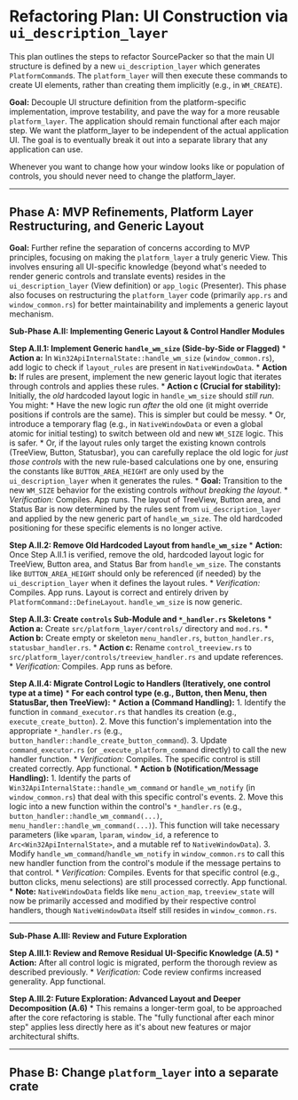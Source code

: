 # Refactoring Plan: UI Construction via `ui_description_layer`

This plan outlines the steps to refactor SourcePacker so that the main UI structure is defined by a new `ui_description_layer` which generates `PlatformCommand`s. The `platform_layer` will then execute these commands to create UI elements, rather than creating them implicitly (e.g., in `WM_CREATE`).

**Goal:** Decouple UI structure definition from the platform-specific implementation, improve testability, and pave the way for a more reusable `platform_layer`. The application should remain functional after each major step. We want the platform_layer to be independent of the actual application UI. The goal is to eventually break it out into a separate library that any application can use.

Whenever you want to change how your window looks like or population of controls, you should never need to change the platform_layer.

---

## Phase A: MVP Refinements, Platform Layer Restructuring, and Generic Layout

**Goal:** Further refine the separation of concerns according to MVP principles, focusing on making the `platform_layer` a truly generic View. This involves ensuring all UI-specific knowledge (beyond what's needed to render generic controls and translate events) resides in the `ui_description_layer` (View definition) or `app_logic` (Presenter). This phase also focuses on restructuring the `platform_layer` code (primarily `app.rs` and `window_common.rs`) for better maintainability and implements a generic layout mechanism.

**Sub-Phase A.II: Implementing Generic Layout & Control Handler Modules**

**Step A.II.1: Implement Generic `handle_wm_size` (Side-by-Side or Flagged)**
    *   **Action a:** In `Win32ApiInternalState::handle_wm_size` (`window_common.rs`), add logic to check if `layout_rules` are present in `NativeWindowData`.
    *   **Action b:** If rules are present, implement the new generic layout logic that iterates through controls and applies these rules.
    *   **Action c (Crucial for stability):** Initially, the *old* hardcoded layout logic in `handle_wm_size` should *still run*. You might:
        *   Have the new logic run *after* the old one (it might override positions if controls are the same). This is simpler but could be messy.
        *   Or, introduce a temporary flag (e.g., in `NativeWindowData` or even a global atomic for initial testing) to switch between old and new `WM_SIZE` logic. This is safer.
        *   Or, if the layout rules only target the existing known controls (TreeView, Button, Statusbar), you can carefully replace the old logic for *just those controls* with the new rule-based calculations one by one, ensuring the constants like `BUTTON_AREA_HEIGHT` are only used by the `ui_description_layer` when it generates the rules.
    *   **Goal:** Transition to the new `WM_SIZE` behavior for the existing controls *without breaking the layout*.
    *   *Verification:* Compiles. App runs. The layout of TreeView, Button area, and Status Bar is now determined by the rules sent from `ui_description_layer` and applied by the new generic part of `handle_wm_size`. The old hardcoded positioning for these specific elements is no longer active.

**Step A.II.2: Remove Old Hardcoded Layout from `handle_wm_size`**
    *   **Action:** Once Step A.II.1 is verified, remove the old, hardcoded layout logic for TreeView, Button area, and Status Bar from `handle_wm_size`. The constants like `BUTTON_AREA_HEIGHT` should only be referenced (if needed) by the `ui_description_layer` when it defines the layout rules.
    *   *Verification:* Compiles. App runs. Layout is correct and entirely driven by `PlatformCommand::DefineLayout`. `handle_wm_size` is now generic.

**Step A.II.3: Create `controls` Sub-Module and `*_handler.rs` Skeletons**
    *   **Action a:** Create `src/platform_layer/controls/` directory and `mod.rs`.
    *   **Action b:** Create empty or skeleton `menu_handler.rs`, `button_handler.rs`, `statusbar_handler.rs`.
    *   **Action c:** Rename `control_treeview.rs` to `src/platform_layer/controls/treeview_handler.rs` and update references.
    *   *Verification:* Compiles. App runs as before.

**Step A.II.4: Migrate Control Logic to Handlers (Iteratively, one control type at a time)**
    *   **For each control type (e.g., Button, then Menu, then StatusBar, then TreeView):**
        *   **Action a (Command Handling):**
            1.  Identify the function in `command_executor.rs` that handles its creation (e.g., `execute_create_button`).
            2.  Move this function's implementation into the appropriate `*_handler.rs` (e.g., `button_handler::handle_create_button_command`).
            3.  Update `command_executor.rs` (or `_execute_platform_command` directly) to call the new handler function.
            *   *Verification:* Compiles. The specific control is still created correctly. App functional.
        *   **Action b (Notification/Message Handling):**
            1.  Identify the parts of `Win32ApiInternalState::handle_wm_command` or `handle_wm_notify` (in `window_common.rs`) that deal with this specific control's events.
            2.  Move this logic into a new function within the control's `*_handler.rs` (e.g., `button_handler::handle_wm_command(...)`, `menu_handler::handle_wm_command(...)`). This function will take necessary parameters (like `wparam`, `lparam`, `window_id`, a reference to `Arc<Win32ApiInternalState>`, and a mutable ref to `NativeWindowData`).
            3.  Modify `handle_wm_command`/`handle_wm_notify` in `window_common.rs` to call this new handler function from the control's module if the message pertains to that control.
            *   *Verification:* Compiles. Events for that specific control (e.g., button clicks, menu selections) are still processed correctly. App functional.
    *   **Note:** `NativeWindowData` fields like `menu_action_map`, `treeview_state` will now be primarily accessed and modified by their respective control handlers, though `NativeWindowData` itself still resides in `window_common.rs`.

---

**Sub-Phase A.III: Review and Future Exploration**

**Step A.III.1: Review and Remove Residual UI-Specific Knowledge (A.5)**
    *   **Action:** After all control logic is migrated, perform the thorough review as described previously.
    *   *Verification:* Code review confirms increased generality. App functional.

**Step A.III.2: Future Exploration: Advanced Layout and Deeper Decomposition (A.6)**
    *   This remains a longer-term goal, to be approached after the core refactoring is stable. The "fully functional after each minor step" applies less directly here as it's about new features or major architectural shifts.


---

## Phase B: Change `platform_layer` into a separate crate
